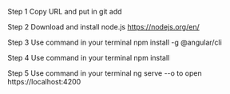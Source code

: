 Step 1 Copy URL and put in git add

Step 2 Download and install node.js https://nodejs.org/en/

Step 3 Use command in your terminal  npm install -g @angular/cli

Step 4 Use command in your terminal npm install

Step 5 Use command in your terminal ng serve --o to open https://localhost:4200
